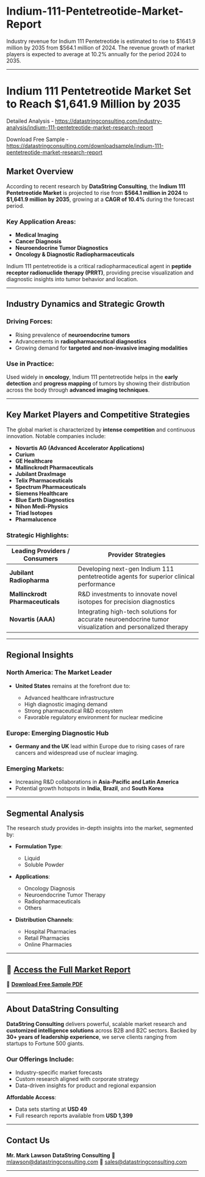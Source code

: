# Indium-111-Pentetreotide-Market-Report

Industry revenue for Indium 111 Pentetreotide is estimated to rise to $1641.9 million by 2035 from $564.1 million of 2024. The revenue growth of market players is expected to average at 10.2% annually for the period 2024 to 2035.

---

# **Indium 111 Pentetreotide Market Set to Reach \$1,641.9 Million by 2035**

Detailed Analysis - https://datastringconsulting.com/industry-analysis/indium-111-pentetreotide-market-research-report

Download Free Sample - https://datastringconsulting.com/downloadsample/indium-111-pentetreotide-market-research-report

## **Market Overview**

According to recent research by **DataString Consulting**, the **Indium 111 Pentetreotide Market** is projected to rise from **\$564.1 million in 2024** to **\$1,641.9 million by 2035**, growing at a **CAGR of 10.4%** during the forecast period.

### **Key Application Areas:**

* **Medical Imaging**
* **Cancer Diagnosis**
* **Neuroendocrine Tumor Diagnostics**
* **Oncology & Diagnostic Radiopharmaceuticals**

Indium 111 pentetreotide is a critical radiopharmaceutical agent in **peptide receptor radionuclide therapy (PRRT)**, providing precise visualization and diagnostic insights into tumor behavior and location.

---

## **Industry Dynamics and Strategic Growth**

### **Driving Forces:**

* Rising prevalence of **neuroendocrine tumors**
* Advancements in **radiopharmaceutical diagnostics**
* Growing demand for **targeted and non-invasive imaging modalities**

### **Use in Practice:**

Used widely in **oncology**, Indium 111 pentetreotide helps in the **early detection** and **progress mapping** of tumors by showing their distribution across the body through **advanced imaging techniques**.

---

## **Key Market Players and Competitive Strategies**

The global market is characterized by **intense competition** and continuous innovation. Notable companies include:

* **Novartis AG (Advanced Accelerator Applications)**
* **Curium**
* **GE Healthcare**
* **Mallinckrodt Pharmaceuticals**
* **Jubilant DraxImage**
* **Telix Pharmaceuticals**
* **Spectrum Pharmaceuticals**
* **Siemens Healthcare**
* **Blue Earth Diagnostics**
* **Nihon Medi-Physics**
* **Triad Isotopes**
* **Pharmalucence**

### **Strategic Highlights:**

| **Leading Providers / Consumers** | **Provider Strategies**                                                                                  |
| --------------------------------- | -------------------------------------------------------------------------------------------------------- |
| **Jubilant Radiopharma**          | Developing next-gen Indium 111 pentetreotide agents for superior clinical performance                    |
| **Mallinckrodt Pharmaceuticals**  | R\&D investments to innovate novel isotopes for precision diagnostics                                    |
| **Novartis (AAA)**                | Integrating high-tech solutions for accurate neuroendocrine tumor visualization and personalized therapy |

---

## **Regional Insights**

### **North America: The Market Leader**

* **United States** remains at the forefront due to:

  * Advanced healthcare infrastructure
  * High diagnostic imaging demand
  * Strong pharmaceutical R\&D ecosystem
  * Favorable regulatory environment for nuclear medicine

### **Europe: Emerging Diagnostic Hub**

* **Germany and the UK** lead within Europe due to rising cases of rare cancers and widespread use of nuclear imaging.

### **Emerging Markets:**

* Increasing R\&D collaborations in **Asia-Pacific and Latin America**
* Potential growth hotspots in **India**, **Brazil**, and **South Korea**

---

## **Segmental Analysis**

The research study provides in-depth insights into the market, segmented by:

* **Formulation Type**:

  * Liquid
  * Soluble Powder

* **Applications**:

  * Oncology Diagnosis
  * Neuroendocrine Tumor Therapy
  * Radiopharmaceuticals
  * Others

* **Distribution Channels**:

  * Hospital Pharmacies
  * Retail Pharmacies
  * Online Pharmacies

---

## 📘 [**Access the Full Market Report**](https://datastringconsulting.com/industry-analysis/indium-111-pentetreotide-market-research-report)

📄 [**Download Free Sample PDF**](https://datastringconsulting.com/downloadsample/indium-111-pentetreotide-market-research-report)

---

## **About DataString Consulting**

**DataString Consulting** delivers powerful, scalable market research and **customized intelligence solutions** across B2B and B2C sectors. Backed by **30+ years of leadership experience**, we serve clients ranging from startups to Fortune 500 giants.

### **Our Offerings Include:**

* Industry-specific market forecasts
* Custom research aligned with corporate strategy
* Data-driven insights for product and regional expansion

**Affordable Access**:

* Data sets starting at **USD 49**
* Full research reports available from **USD 1,399**

---

## **Contact Us**

**Mr. Mark Lawson**
**DataString Consulting**
📧 [mlawson@datastringconsulting.com](mailto:mlawson@datastringconsulting.com)
📧 [sales@datastringconsulting.com](mailto:sales@datastringconsulting.com)

---
